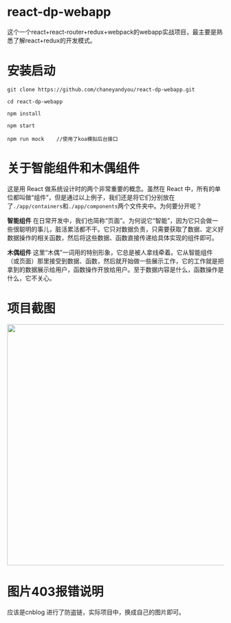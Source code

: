# react-dp-webapp

这个一个react+react-router+redux+webpack的webapp实战项目，最主要是熟悉了解react+redux的开发模式。

# 安装启动
```
git clone https://github.com/chaneyandyou/react-dp-webapp.git

cd react-dp-webapp

npm install 

npm start

npm run mock	//使用了koa模拟后台接口

```

# 关于智能组件和木偶组件
这是用 React 做系统设计时的两个非常重要的概念。虽然在 React 中，所有的单位都叫做“组件”，但是通过以上例子，我们还是将它们分别放在了``./app/containers``和``./app/components``两个文件夹中。为何要分开呢？

<strong>智能组件</strong> 在日常开发中，我们也简称“页面”。为何说它“智能”，因为它只会做一些很聪明的事儿，脏活累活都不干。它只对数据负责，只需要获取了数据、定义好数据操作的相关函数，然后将这些数据、函数直接传递给具体实现的组件即可。

<strong>木偶组件</strong> 这里“木偶”一词用的特别形象，它总是被人拿线牵着。它从智能组件（或页面）那里接受到数据、函数，然后就开始做一些展示工作，它的工作就是把拿到的数据展示给用户，函数操作开放给用户。至于数据内容是什么，函数操作是什么，它不关心。

# 项目截图
<img src="https://github.com/duxianwei520/react/blob/master/screenshots/login.png" width="704" height="561"/> 

# 图片403报错说明
应该是cnblog 进行了防盗链，实际项目中，换成自己的图片即可。




